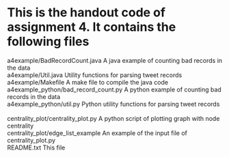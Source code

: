 This is the handout code of assignment 4. It contains the following files 
===

a4example/BadRecordCount.java              A java example of counting bad records in the data<br>
a4example/Util.java                        Utility functions for parsing tweet records<br>
a4example/Makefile                         A make file to compile the java code<br>
a4example_python/bad_record_count.py       A python example of counting bad records in the data<br>
a4example_python/util.py                   Python utility functions for parsing tweet records<br>  
centrality_plot/centrality_plot.py         A python script of plotting graph with node centrality <br>
centrality_plot/edge_list_example          An example of the input file of centrality_plot.py <br>
README.txt                                 This file<br>
